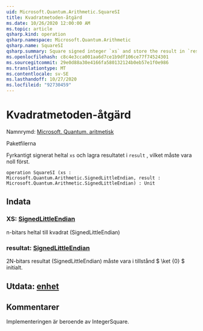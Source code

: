 ```yaml
---
uid: Microsoft.Quantum.Arithmetic.SquareSI
title: Kvadratmetoden-åtgärd
ms.date: 10/26/2020 12:00:00 AM
ms.topic: article
qsharp.kind: operation
qsharp.namespace: Microsoft.Quantum.Arithmetic
qsharp.name: SquareSI
qsharp.summary: Square signed integer `xs` and store the result in `result`, which must be zero initially.
ms.openlocfilehash: c8c4e3cca001aa6d7ce1b9df106ce77f74524301
ms.sourcegitcommit: 29e0d88a30e4166fa580132124b0eb57e1f0e986
ms.translationtype: MT
ms.contentlocale: sv-SE
ms.lasthandoff: 10/27/2020
ms.locfileid: "92730459"
---
```

# <a name="squaresi-operation"></a>Kvadratmetoden-åtgärd

Namnrymd: [Microsoft. Quantum. aritmetisk](xref:Microsoft.Quantum.Arithmetic)

Paketfilerna [](https://nuget.org/packages/)


Fyrkantigt signerat heltal `xs` och lagra resultatet i `result` , vilket måste vara noll först.

```qsharp
operation SquareSI (xs : Microsoft.Quantum.Arithmetic.SignedLittleEndian, result : Microsoft.Quantum.Arithmetic.SignedLittleEndian) : Unit
```


## <a name="input"></a>Indata

### <a name="xs--signedlittleendian"></a>XS: [SignedLittleEndian](xref:Microsoft.Quantum.Arithmetic.SignedLittleEndian)

n-bitars heltal till kvadrat (SignedLittleEndian)


### <a name="result--signedlittleendian"></a>resultat: [SignedLittleEndian](xref:Microsoft.Quantum.Arithmetic.SignedLittleEndian)

2N-bitars resultat (SignedLittleEndian) måste vara i tillstånd $ \ket {0} $ initialt.



## <a name="output--unit"></a>Utdata: [enhet](xref:microsoft.quantum.lang-ref.unit)



## <a name="remarks"></a>Kommentarer

Implementeringen är beroende av IntegerSquare.